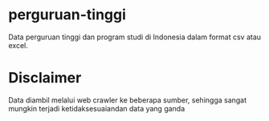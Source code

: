 # perguruan-tinggi
Data perguruan tinggi dan program studi di Indonesia dalam format csv atau excel.

# Disclaimer
Data diambil melalui web crawler ke beberapa sumber, sehingga sangat mungkin terjadi ketidaksesuaiandan data yang ganda
